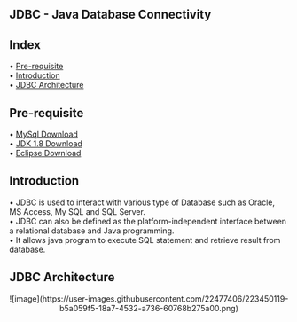 ## JDBC - Java Database Connectivity

## Index
• [Pre-requisite](#pre-requisite)
<br> • [Introduction](#introduction)
<br> • [JDBC Architecture](#jdbc-architecture)

## Pre-requisite
• [MySql Download](https://dev.mysql.com/downloads/installer/)
<br> • [JDK 1.8 Download](https://developers.redhat.com/products/openjdk/download)
<br> • [Eclipse Download](https://www.eclipse.org/downloads/download.php?file=/technology/epp/downloads/release/2022-12/R/eclipse-jee-2022-12-R-win32-x86_64.zip&mirror_id=1248)

## Introduction 
•	JDBC is used to interact with various type of Database such as Oracle, MS Access, My SQL and SQL Server. <br>
•	JDBC can also be defined as the platform-independent interface between a relational database and Java programming. <br>
•	It allows java program to execute SQL statement and retrieve result from database. <br>

## JDBC Architecture
<center>
![image](https://user-images.githubusercontent.com/22477406/223450119-b5a059f5-18a7-4532-a736-60768b275a00.png)
</center>


